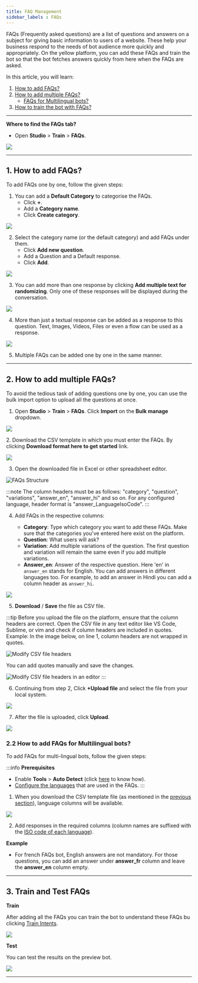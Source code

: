```yaml
---
title: FAQ Management
sidebar_labels : FAQs
---
```


FAQs (Frequently asked questions) are a list of questions and answers on a subject for giving basic information to users of a website. These help your business respond to the needs of bot audience more quickly and appropriately.
On the yellow platform, you can add these FAQs and train the bot so that the bot fetches answers quickly from here when the FAQs are asked. 

In this article, you will learn:

1. [How to add FAQs?](#add)
2. [How to add multiple FAQs?](#bulk)
   - [FAQs for Multilingual bots?](#ml)
3. [How to train the bot with FAQs?](#train)
 

----
**Where to find the FAQs tab?**

- Open **Studio** > **Train** > **FAQs**. 


![](https://i.imgur.com/oTTrw8K.png)

---

## <a name="add"></a> 1. How to add FAQs?

To add FAQs one by one, follow the given steps:

1. You can add a **Default Category** to categorise the FAQs. 
    - Click **+**. 
    - Add a **Category name**.
    - Click **Create category**. 

![](https://i.imgur.com/dIckuva.png)

2. Select the category name (or the default category) and add FAQs under them.
    - Click **Add new question**.
    - Add a Question and a Default response. 
    - Click **Add**. 

![](https://i.imgur.com/OSPqF7t.png)

3. You can add more than one response by clicking **Add multiple text for randomizing**. Only one of these responses will be displayed during the conversation. 

![](https://i.imgur.com/kLF1VuW.png)

4. More than just a textual response can be added as a response to this question. Text, Images, Videos, Files or even a flow can be used as a response. 

![](https://i.imgur.com/ob1EKl1.jpg)

5. Multiple FAQs can be added one by one in the same manner. 

---

## <a name="bulk"></a> 2. How to add multiple FAQs?

To avoid the tedious task of adding questions one by one, you can use the bulk import option to upload all the questions at once. 

1. Open **Studio** > **Train** > **FAQs**. Click **Import** on the **Bulk manage** dropdown. 

![](https://i.imgur.com/H8nHsmC.png)

<a name="step2"></a> 2. Download the CSV template in which you must enter the FAQs. By clicking **Download format here to get started** link.

![](https://i.imgur.com/hteoHYF.png)

3. Open the downloaded file in Excel or other spreadsheet editor.

![FAQs Structure](https://cdn.yellowmessenger.com/7rPR31TWzQCY1615886956450.png)


:::note
The column headers must be as follows: "category", "question", "variations", "answer_en", "answer_hi" and so on. For any configured language, header format is "answer_LanguageIsoCode". 
:::

4. Add FAQs in the respective columns: 

    - **Category**: Type which category you want to add these FAQs. Make sure that the categories you've entered here exist on the platform.
    - **Question**: What users will ask?
    - **Variation**: Add multiple variations of the question. The first question and variation will remain the same even if you add multiple variations.
    - **Answer_en**: Answer of the respective question. Here 'en' in `answer_en` stands for English. You can add answers in different languages too. For example, to add an answer in Hindi you can add a column header as `answer_hi`. 

![](https://i.imgur.com/8szvhAn.jpg)


5. **Download** / **Save** the file as CSV file. 

:::tip
Before you upload the file on the platform, ensure that the column headers are correct. Open the CSV file in any text editor like VS Code, Sublime, or vim and check if column headers are included in quotes.
Example: In the image below, on line 1, column headers are not wrapped in quotes. 

![Modify CSV file headers](https://cdn.yellowmessenger.com/rGQEGn9NZbml1615887097398.png)

You can add quotes manually and save the changes. 

![Modify CSV file headers in an editor](https://cdn.yellowmessenger.com/2d5K8sdYcT0B1615887133256.png)
:::

6. Continuing from step 2, Click **+Upload file** and select the file from your local system. 

![](https://i.imgur.com/bA3q9an.png)

7. After the file is uploaded, click **Upload**.

![](https://i.imgur.com/3GyWyQe.jpg)



### <a name="ml"></a> 2.2 How to add FAQs for Multilingual bots?

To add FAQs for multi-lingual bots, follow the given steps:

:::info
**Prerequisites**
- Enable **Tools** > **Auto Detect** (click [here](https://docs.yellow.ai/docs/platform_concepts/studio/tools#221-behaviour) to know how). 
- [Configure the languages](https://docs.yellow.ai/docs/platform_concepts/studio/languages-supported#2-add-languages) that are used in the FAQs. 
:::

1. When you download the CSV template file (as mentioned in the [previous section](#step2)), language columns will be available. 


 ![](https://i.imgur.com/hteoHYF.png)

2. Add responses in the required columns (column names are suffixed with the [ISO code of each language](https://docs.yellow.ai/docs/platform_concepts/studio/languages-supported/#1-languages-supported)). 

**Example**

- For french FAQs bot, English answers are not mandatory. For those questions, you can add an answer under **answer_fr** column and leave the **answer_en** column empty.




----

## <a name="train"></a> 3. Train and Test FAQs

**Train**

After adding all the FAQs you can train the bot to understand these FAQs bu clicking [Train Intents](https://docs.yellow.ai/docs/platform_concepts/studio/train/intents#3-train-intents). 

![](https://i.imgur.com/ssuEbrW.png)

**Test**

You can test the results on the preview bot. 

![](https://i.imgur.com/VdXRpl4.png)

----

